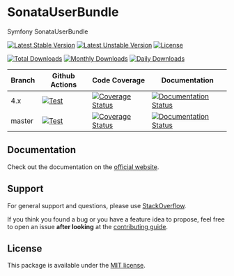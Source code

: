 <!--
DO NOT EDIT THIS FILE!

It's auto-generated by sonata-project/dev-kit package.
-->

# SonataUserBundle

Symfony SonataUserBundle

[![Latest Stable Version](https://poser.pugx.org/sonata-project/user-bundle/v/stable)](https://packagist.org/packages/sonata-project/user-bundle)
[![Latest Unstable Version](https://poser.pugx.org/sonata-project/user-bundle/v/unstable)](https://packagist.org/packages/sonata-project/user-bundle)
[![License](https://poser.pugx.org/sonata-project/user-bundle/license)](https://packagist.org/packages/sonata-project/user-bundle)

[![Total Downloads](https://poser.pugx.org/sonata-project/user-bundle/downloads)](https://packagist.org/packages/sonata-project/user-bundle)
[![Monthly Downloads](https://poser.pugx.org/sonata-project/user-bundle/d/monthly)](https://packagist.org/packages/sonata-project/user-bundle)
[![Daily Downloads](https://poser.pugx.org/sonata-project/user-bundle/d/daily)](https://packagist.org/packages/sonata-project/user-bundle)

Branch | Github Actions | Code Coverage | Documentation |
------ | -------------- | ------------- | ------------- |
4.x    | [![Test][test_stable_badge]][test_stable_link]     | [![Coverage Status][coverage_stable_badge]][coverage_stable_link]     | [![Documentation Status][documentation_stable_badge]][documentation_stable_link]     |
master | [![Test][test_unstable_badge]][test_unstable_link] | [![Coverage Status][coverage_unstable_badge]][coverage_unstable_link] | [![Documentation Status][documentation_unstable_badge]][documentation_unstable_link] |

## Documentation

Check out the documentation on the [official website](https://docs.sonata-project.org/projects/SonataUserBundle).

## Support

For general support and questions, please use [StackOverflow](http://stackoverflow.com/questions/tagged/sonata).

If you think you found a bug or you have a feature idea to propose, feel free to open an issue
**after looking** at the [contributing guide](CONTRIBUTING.md).

## License

This package is available under the [MIT license](LICENSE).

[test_stable_badge]: https://github.com/sonata-project/SonataUserBundle/workflows/Test/badge.svg?branch=4.x
[test_stable_link]: https://github.com/sonata-project/SonataUserBundle/actions?query=workflow:test+branch:4.x
[test_unstable_badge]: https://github.com/sonata-project/SonataUserBundle/workflows/Test/badge.svg?branch=master
[test_unstable_link]: https://github.com/sonata-project/SonataUserBundle/actions?query=workflow:test+branch:master

[coverage_stable_badge]: https://codecov.io/gh/sonata-project/SonataUserBundle/branch/4.x/graph/badge.svg
[coverage_stable_link]: https://codecov.io/gh/sonata-project/SonataUserBundle/branch/4.x
[coverage_unstable_badge]: https://codecov.io/gh/sonata-project/SonataUserBundle/branch/master/graph/badge.svg
[coverage_unstable_link]: https://codecov.io/gh/sonata-project/SonataUserBundle/branch/master

[documentation_stable_badge]: https://readthedocs.org/projects/sonatauserbundle/badge/?version=4.x
[documentation_stable_link]: https://docs.sonata-project.org/projects/SonataUserBundle/en/4.x/?badge=4.x
[documentation_unstable_badge]: https://readthedocs.org/projects/sonatauserbundle/badge/?version=master
[documentation_unstable_link]: https://docs.sonata-project.org/projects/SonataUserBundle/en/master/?badge=master
